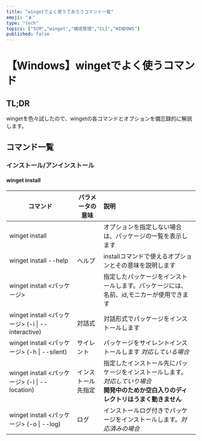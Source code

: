 ```yaml
---
title: "wingetでよく使うであろうコマンド一覧"
emoji: "🪆"
type: "tech" 
topics: ["SCM","winget","構成管理","CLI","WINDOWS"]
published: false
---
```


# 【Windows】wingetでよく使うコマンド


## TL;DR

wingetを色々試したので、wingetの各コマンドとオプションを備忘録的に解説します。


## コマンド一覧

### インストール/アンインストール

#### winget install

| コマンド       | パラメータの意味 | 説明                                                       |
| -------------- | ---------- | :--------------------------------------------------------- |
| winget install |  | オプションを指定しない場合は、パッケージの一覧を表示します |
| winget install --help | ヘルプ | installコマンドで使えるオプションとその意味を説明します |
| winget install <パッケージ>||指定したパッケージをインストールします。パッケージには、名前、id,モニカーが使用できます|
| winget install <パッケージ> (-i &#x7C; --interactive) |対話式|対話形式でパッケージをインストールします|
| winget install <パッケージ> (-h &#x7C; --silent) |サイレント|パッケージをサイレントインストールします *対応している場合*|
| winget install <パッケージ> (-l &#124; --location) <installDir>|インストール先指定|指定したインストール先にパッケージをインストールします。*対応していり場合*<br />**開発中のためか空白入りのディレクトリはうまく動きません**|
| winget install <パッケージ> (-o &#124; --log) <logfile>|ログ|インストールログ付きでパッケージをインストールします。*対応済みの場合*|



